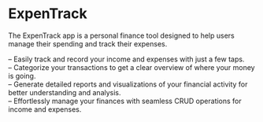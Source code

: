 # ExpenTrack
The ExpenTrack app is a personal finance tool designed to help users manage their spending and track their expenses.

– Easily track and record your income and expenses with just a few taps. <br />
– Categorize your transactions to get a clear overview of where your money is going.<br />
– Generate detailed reports and visualizations of your financial activity for better understanding and analysis.<br />
– Effortlessly manage your finances with seamless CRUD operations for income and expenses.<br />
